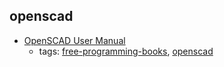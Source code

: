 openscad
---
* [OpenSCAD User Manual](https://en.wikibooks.org/wiki/OpenSCAD_User_Manual)
    * tags: [free-programming-books](../tags/free-programming-books.md), [openscad](../tags/openscad.md)
